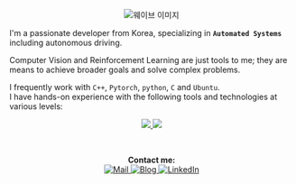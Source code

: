 <p align="center">
  <img src="https://capsule-render.vercel.app/api?type=waving&height=200&text=I'm%20Jinsun&fontAlign=70&fontAlignY=40&color=gradient" alt="웨이브 이미지">
</p>

I'm a passionate developer from Korea, specializing in <b>`Automated Systems`</b> including autonomous driving.
</br>

Computer Vision and Reinforcement Learning are just tools to me; they are means to achieve broader goals and solve complex problems.
</br>

I frequently work with `C++`, `Pytorch`, `python`, `C` and `Ubuntu`.  
I have hands-on experience with the following tools and technologies at various levels:</br> 

<p align="center">
  <a href="https://skillicons.dev">
    <img src="https://skillicons.dev/icons?i=github,ros,markdown,firebase,androidstudio" />
  <a href="https://go-skill-icons.vercel.app/">
    <img src="https://go-skill-icons.vercel.app/api/icons?i=wireshark,eclipse,tensorflow,gitlab,blender,golang&theme=dark"/>
  </a>
</p>

</br>

<p align="center">
  <b>Contact me:</b></br>
  <a href="withire32@kakao.com" target="_blank">
    <img src="https://img.shields.io/badge/Mail-EA4335?style=for-the-badge&logo=Gmail&logoColor=white" alt="Mail"/>
  </a>
  <a href="https://012vision.tistory.com/" target="_blank">
    <img src="https://img.shields.io/badge/Blog-FF5722?style=for-the-badge&logo=blogger&logoColor=white" alt="Blog"/>
  </a>
  <a href="https://www.linkedin.com/in/%EC%A7%84%EC%84%A0-%EC%9D%B4-308193269" target="_blank">
    <img src="https://img.shields.io/badge/-LinkedIn-blue?style=for-the-badge&logo=Linkedin&logoColor=white" alt="LinkedIn"/>
  </a>
</p>

